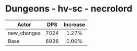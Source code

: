 # Dungeons - hv-sc - necrolord
| Actor | DPS | Increase |
|---|:---:|:---:|
|new_changes|7024|1.27%|
|Base|6936|0.00%|
